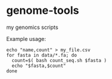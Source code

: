 # genome-tools
my genomics scripts

Example usage:

```
echo "name,count" > my_file.csv
for fasta in data/*.fa; do
  count=$( bash count_seq.sh $fasta )
  echo "$fasta,$count"
done
```
